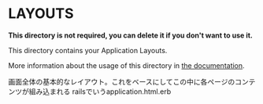 # LAYOUTS

**This directory is not required, you can delete it if you don't want to use it.**

This directory contains your Application Layouts.

More information about the usage of this directory in [the documentation](https://nuxtjs.org/guide/views#layouts).

画面全体の基本的なレイアウト。これをベースにしてこの中に各ページのコンテンツが組み込まれる
railsでいうapplication.html.erb